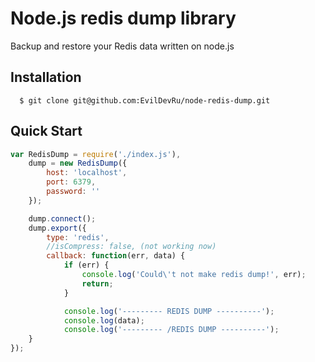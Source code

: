 Node.js redis dump library
==========

Backup and restore your Redis data written on node.js

## Installation

```
  $ git clone git@github.com:EvilDevRu/node-redis-dump.git
```

## Quick Start
```js
var RedisDump = require('./index.js'),
    dump = new RedisDump({
        host: 'localhost',
        port: 6379,
        password: ''
    });

    dump.connect();
    dump.export({
        type: 'redis',
        //isCompress: false, (not working now)
        callback: function(err, data) {
            if (err) {
                console.log('Could\'t not make redis dump!', err);
                return;
            }

            console.log('--------- REDIS DUMP ----------');
            console.log(data);
            console.log('--------- /REDIS DUMP ----------');
    }
});
```